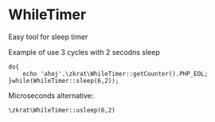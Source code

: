 # WhileTimer
Easy tool for sleep timer

Example of use 3 cycles with 2 secodns sleep
```
do{
	echo 'ahoj'.\zkrat\WhileTimer::getCounter().PHP_EOL;
}while(WhileTimer::sleep(6,2));
```

Microseconds alternative:
```
\zkrat\WhileTimer::usleep(6,2)
```
